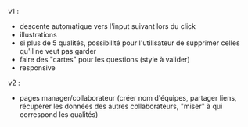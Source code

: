 v1 :

- descente automatique vers l'input suivant lors du click
- illustrations
- si plus de 5 qualités, possibilité pour l'utilisateur de supprimer celles qu'il ne veut pas garder
- faire des "cartes" pour les questions (style à valider)
- responsive

v2 : 

- pages manager/collaborateur (créer nom d'équipes, partager liens, récupérer les données des autres collaborateurs, "miser" à qui correspond les qualités)
